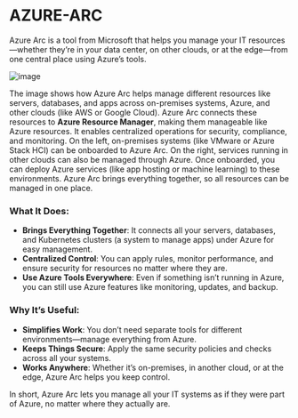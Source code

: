 # AZURE-ARC

Azure Arc is a tool from Microsoft that helps you manage your IT resources—whether they’re in your data center, on other clouds, or at the edge—from one central place using Azure’s tools.

![image](https://github.com/user-attachments/assets/3411e0c7-6457-42fa-9064-a2276ec4a8c0)

The image shows how Azure Arc helps manage different resources like servers, databases, and apps across on-premises systems, Azure, and other clouds (like AWS or Google Cloud). Azure Arc connects these resources to **Azure Resource Manager**, making them manageable like Azure resources. It enables centralized operations for security, compliance, and monitoring. On the left, on-premises systems (like VMware or Azure Stack HCI) can be onboarded to Azure Arc. On the right, services running in other clouds can also be managed through Azure. Once onboarded, you can deploy Azure services (like app hosting or machine learning) to these environments. Azure Arc brings everything together, so all resources can be managed in one place.

### **What It Does:**
- **Brings Everything Together**: It connects all your servers, databases, and Kubernetes clusters (a system to manage apps) under Azure for easy management.
- **Centralized Control**: You can apply rules, monitor performance, and ensure security for resources no matter where they are.
- **Use Azure Tools Everywhere**: Even if something isn’t running in Azure, you can still use Azure features like monitoring, updates, and backup.

### **Why It’s Useful:**
- **Simplifies Work**: You don’t need separate tools for different environments—manage everything from Azure.
- **Keeps Things Secure**: Apply the same security policies and checks across all your systems.
- **Works Anywhere**: Whether it’s on-premises, in another cloud, or at the edge, Azure Arc helps you keep control.

In short, Azure Arc lets you manage all your IT systems as if they were part of Azure, no matter where they actually are.
